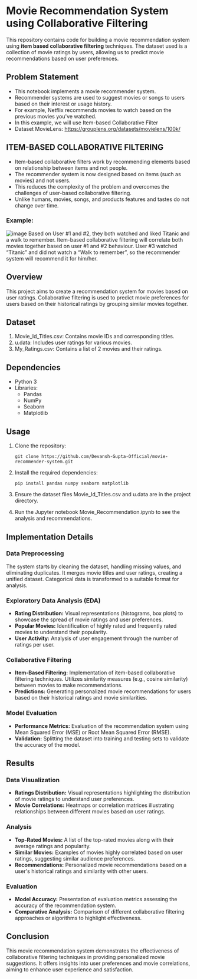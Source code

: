 # Movie Recommendation System using Collaborative Filtering

This repository contains code for building a movie recommendation system using **item based collaborative filtering** techniques. The dataset used is a collection of movie ratings by users, allowing us to predict movie recommendations based on user preferences.

## Problem Statement
- This notebook implements a movie recommender system. 
- Recommender systems are used to suggest movies or songs to users based on their interest or usage history. 
- For example, Netflix recommends movies to watch based on the previous movies you've watched.  
- In this example, we will use Item-based Collaborative Filter 
- Dataset MovieLens: https://grouplens.org/datasets/movielens/100k/

## ITEM-BASED COLLABORATIVE FILTERING
- Item-based collaborative filters work by recommending elements based on relationship between items and not people. 
- The recommender system is now designed based on items (such as movies) and not users. 
- This reduces the complexity of the problem and overcomes the challenges of user-based collaborative filtering. 
- Unlike humans, movies, songs, and products features and tastes do not change over time. 

### Example:
![image](https://github.com/Devansh-Gupta-Official/movie-recommender-system/assets/100591612/849f2241-261b-4d03-b378-e0dd6f0d5cd1)
Based on User #1 and #2, they both watched and liked Titanic and a walk to remember.
Item-based collaborative filtering will correlate both movies together based on user #1 and #2 behaviour. 
User #3 watched “Titanic” and did not watch a “Walk to remember”, so the recommender system will recommend it for him/her. 

## Overview
This project aims to create a recommendation system for movies based on user ratings. Collaborative filtering is used to predict movie preferences for users based on their historical ratings by grouping similar movies together.

## Dataset
1. Movie_Id_Titles.csv: Contains movie IDs and corresponding titles.
2. u.data: Includes user ratings for various movies.
3. My_Ratings.csv: Contains a list of 2 movies and their ratings.

## Dependencies
- Python 3
- Libraries:
  - Pandas
  - NumPy
  - Seaborn
  - Matplotlib
 
## Usage
1. Clone the repository:
   ```
   git clone https://github.com/Devansh-Gupta-Official/movie-recommender-system.git
   ```

2. Install the required dependencies:
   ```
   pip install pandas numpy seaborn matplotlib
   ```
3. Ensure the dataset files Movie_Id_Titles.csv and u.data are in the project directory.
4. Run the Jupyter notebook Movie_Recommendation.ipynb to see the analysis and recommendations.

## Implementation Details
### Data Preprocessing
The system starts by cleaning the dataset, handling missing values, and eliminating duplicates. It merges movie titles and user ratings, creating a unified dataset. Categorical data is transformed to a suitable format for analysis.

### Exploratory Data Analysis (EDA)
- **Rating Distribution:** Visual representations (histograms, box plots) to showcase the spread of movie ratings and user preferences.
- **Popular Movies:** Identification of highly rated and frequently rated movies to understand their popularity.
- **User Activity:** Analysis of user engagement through the number of ratings per user.

### Collaborative Filtering
- **Item-Based Filtering:** Implementation of item-based collaborative filtering techniques. Utilizes similarity measures (e.g., cosine similarity) between movies to make recommendations.
- **Predictions:** Generating personalized movie recommendations for users based on their historical ratings and movie similarities.

### Model Evaluation
- **Performance Metrics:** Evaluation of the recommendation system using Mean Squared Error (MSE) or Root Mean Squared Error (RMSE).
- **Validation:** Splitting the dataset into training and testing sets to validate the accuracy of the model.


## Results
### Data Visualization
- **Ratings Distribution:** Visual representations highlighting the distribution of movie ratings to understand user preferences.
- **Movie Correlations:** Heatmaps or correlation matrices illustrating relationships between different movies based on user ratings.

### Analysis
- **Top-Rated Movies:** A list of the top-rated movies along with their average ratings and popularity.
- **Similar Movies:** Examples of movies highly correlated based on user ratings, suggesting similar audience preferences.
- **Recommendations:** Personalized movie recommendations based on a user's historical ratings and similarity with other users.

### Evaluation
- **Model Accuracy:** Presentation of evaluation metrics assessing the accuracy of the recommendation system.
- **Comparative Analysis:** Comparison of different collaborative filtering approaches or algorithms to highlight effectiveness.

## Conclusion
This movie recommendation system demonstrates the effectiveness of collaborative filtering techniques in providing personalized movie suggestions. It offers insights into user preferences and movie correlations, aiming to enhance user experience and satisfaction.
